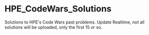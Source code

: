 # HPE_CodeWars_Solutions

Solutions to HPE's Code Wars past problems. 
Update Realtime, not all solutions will be uploaded, only the first 15 or so.
